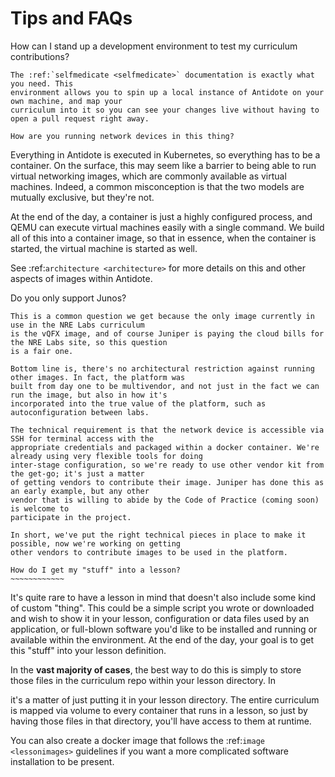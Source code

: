 # Tips and FAQs

How can I stand up a development environment to test my curriculum contributions?

```text
The :ref:`selfmedicate <selfmedicate>` documentation is exactly what you need. This
environment allows you to spin up a local instance of Antidote on your own machine, and map your
curriculum into it so you can see your changes live without having to open a pull request right away.

How are you running network devices in this thing?
```

Everything in Antidote is executed in Kubernetes, so everything has to be a container. On the surface, this may seem like a barrier to being able to run virtual networking images, which are commonly available as virtual machines. Indeed, a common misconception is that the two models are mutually exclusive, but they're not.

At the end of the day, a container is just a highly configured process, and QEMU can execute virtual machines easily with a single command. We build all of this into a container image, so that in essence, when the container is started, the virtual machine is started as well.

See :ref:`architecture <architecture>` for more details on this and other aspects of images within Antidote.

Do you only support Junos?

```text
This is a common question we get because the only image currently in use in the NRE Labs curriculum
is the vQFX image, and of course Juniper is paying the cloud bills for the NRE Labs site, so this question
is a fair one.

Bottom line is, there's no architectural restriction against running other images. In fact, the platform was
built from day one to be multivendor, and not just in the fact we can run the image, but also in how it's
incorporated into the true value of the platform, such as autoconfiguration between labs.

The technical requirement is that the network device is accessible via SSH for terminal access with the
appropriate credentials and packaged within a docker container. We're already using very flexible tools for doing
inter-stage configuration, so we're ready to use other vendor kit from the get-go; it's just a matter
of getting vendors to contribute their image. Juniper has done this as an early example, but any other
vendor that is willing to abide by the Code of Practice (coming soon) is welcome to
participate in the project.

In short, we've put the right technical pieces in place to make it possible, now we're working on getting
other vendors to contribute images to be used in the platform.

How do I get my "stuff" into a lesson?
~~~~~~~~~~~~
```

It's quite rare to have a lesson in mind that doesn't also include some kind of custom "thing". This could be a simple script you wrote or downloaded and wish to show it in your lesson, configuration or data files used by an application, or full-blown software you'd like to be installed and running or available within the environment. At the end of the day, your goal is to get this "stuff" into your lesson definition.

In the **vast majority of cases**, the best way to do this is simply to store those files in the curriculum repo within your lesson directory. In

it's a matter of just putting it in your lesson directory. The entire curriculum is mapped via volume to every container that runs in a lesson, so just by having those files in that directory, you'll have access to them at runtime.

You can also create a docker image that follows the :ref:`image <lessonimages>` guidelines if you want a more complicated software installation to be present.

